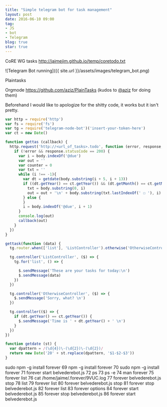 ```yaml
---
title: "Simple telegram bot for task management"
layout: post
date: 2016-06-10 09:00
tag:
- JS
- bot
- Telegram
blog: true
star: true
---
```


CoRE WG tasks
http://jaimejim.github.io/temp/coretodo.txt

![Telegram Bot running]({{ site.url }}/assets/images/telegram_bot.png)


Plaintasks

Orgmode
https://github.com/aziz/PlainTasks
(kudos to [@aziz](https://github.com/aziz) for doing them)

Beforehand I would like to apologize for the shitty code, it works but it isn't pretty.

``` js
var http = require('http')
var fs = require('fs')
var tg = require('telegram-node-bot')('insert-your-token-here')
var ct = new Date()

function gettas (callback) {
  http.request('http://<url_of_tasks>.todo', function (error, response, body) {
    if (!error && response.statusCode == 200) {
      var i = body.indexOf('@due')
      var out = ''
      var counter = 0
      var txt = ''
      while (i !== -1){
        var dt = getdate(body.substring(i + 5, i + 13))
        if ((dt.getYear() == ct.getYear()) && (dt.getMonth() == ct.getMonth()) && (dt.getDay() == ct.getDay())) {
          txt = body.substring(0, i)
          out = out + '\n' + body.substring(txt.lastIndexOf(' ☐ '), i)
        } else {
        }
        i = body.indexOf('@due', i + 1)
      }
      console.log(out)
      callback(out)
    }
  })
}

gettask(function (data) {
  tg.router.when(['list'], 'ListController').otherwise('OtherwiseController')

  tg.controller('ListController', ($) => {
    tg.for('list', () => {

      $.sendMessage('These are your tasks for today:\n')
      $.sendMessage(data)
    })
  })

  tg.controller('OtherwiseController', ($) => {
    $.sendMessage('Sorry, what? \n')
  })

  tg.controller(($) => {
    if (dt.getYear() == ct.getYear()) {
      $.sendMessage('Time is ' + dt.getYear() + ' \n')
    }
  })
})

function getdate (st) {
  var dpattern = /(\d{4})\-(\d{2})\-(\d{2})/
  return new Date('20' + st.replace(dpattern, '$1-$2-$3'))
}
```


sudo npm -g install forever
   69  npm -g install forever
   70  sudo npm -g install forever
   71  forever start belvederebot.js
   72  ps
   73  ps -e
   74  man forever
   75  forever list
   76  cat /home/jaime/.forever/9VUC.log
   77  forever belvederebot.js stop
   78  list
   79  forever list
   80  forever belvederebot.js stop
   81  forever stop belvederebot.js
   82  forever list
   83  forever options
   84  forever start belvederebot.js
   85  forever stop belvederebot.js
   86  forever start belvederebot.js
